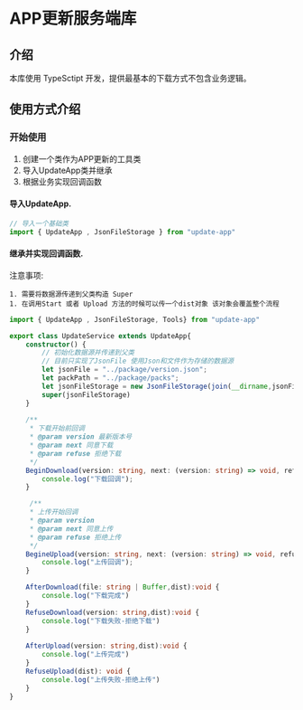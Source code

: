 # APP更新服务端库

## 介绍

本库使用 TypeSctipt 开发，提供最基本的下载方式不包含业务逻辑。



## 使用方式介绍

### 开始使用

1. 创建一个类作为APP更新的工具类
2. 导入UpdateApp类并继承
3. 根据业务实现回调函数



#### 导入UpdateApp.

```typescript
// 导入一个基础类
import { UpdateApp , JsonFileStorage } from "update-app"
```



#### 继承并实现回调函数.

注意事项:

	1. 需要将数据源传递到父类构造 Super
	1. 在调用Start 或者 Upload 方法的时候可以传一个dist对象 该对象会覆盖整个流程

```typescript
import { UpdateApp , JsonFileStorage, Tools} from "update-app"

export class UpdateService extends UpdateApp{
    constructor() {
        // 初始化数据源并传递到父类
        // 目前只实现了JsonFile 使用Json和文件作为存储的数据源
        let jsonFile = "../package/version.json";
        let packPath = "../package/packs";
        let jsonFileStorage = new JsonFileStorage(join(__dirname,jsonFile) ,join(__dirname,packPath))
        super(jsonFileStorage)
    }
     
    /**
     * 下载开始前回调
     * @param version 最新版本号
     * @param next 同意下载
     * @param refuse 拒绝下载
     */
    BeginDownload(version: string, next: (version: string) => void, refuse: ()=>void, dist: any):void {
   		console.log("下载回调");
    }

     /**
     * 上传开始回调
     * @param version 
     * @param next 同意上传
     * @param refuse 拒绝上传
     */
    BegineUpload(version: string, next: (version: string) => void, refuse: Function, dist: any): void {
        console.log("上传回调");
    }

    AfterDownload(file: string | Buffer,dist):void { 
        console.log("下载完成")
    }
    RefuseDownload(version: string,dist):void {
        console.log("下载失败-拒绝下载")
    }
    
    AfterUpload(version: string,dist):void {
        console.log("上传完成")
    }
    RefuseUpload(dist): void {
        console.log("上传失败-拒绝上传")
    }
}
```


